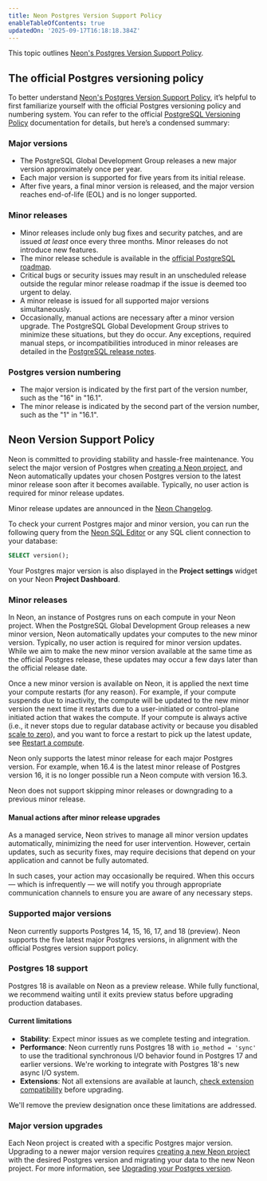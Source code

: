 ```yaml
---
title: Neon Postgres Version Support Policy
enableTableOfContents: true
updatedOn: '2025-09-17T16:18:18.384Z'
---
```


This topic outlines [Neon's Postgres Version Support Policy](#neon-version-support-policy).

## The official Postgres versioning policy

To better understand [Neon's Postgres Version Support Policy](#neon-version-support-policy), it’s helpful to first familiarize yourself with the official Postgres versioning policy and numbering system. You can refer to the official [PostgreSQL Versioning Policy](https://www.postgresql.org/support/versioning/) documentation for details, but here’s a condensed summary:

### Major versions

- The PostgreSQL Global Development Group releases a new major version approximately once per year.
- Each major version is supported for five years from its initial release.
- After five years, a final minor version is released, and the major version reaches end-of-life (EOL) and is no longer supported.

### Minor releases

- Minor releases include only bug fixes and security patches, and are issued _at least_ once every three months. Minor releases do not introduce new features.
- The minor release schedule is available in the [official PostgreSQL roadmap](https://www.postgresql.org/developer/roadmap/).
- Critical bugs or security issues may result in an unscheduled release outside the regular minor release roadmap if the issue is deemed too urgent to delay.
- A minor release is issued for all supported major versions simultaneously.
- Occasionally, manual actions are necessary after a minor version upgrade. The PostgreSQL Global Development Group strives to minimize these situations, but they do occur. Any exceptions, required manual steps, or incompatibilities introduced in minor releases are detailed in the [PostgreSQL release notes](https://www.postgresql.org/docs/release/).

### Postgres version numbering

- The major version is indicated by the first part of the version number, such as the "16" in "16.1".
- The minor release is indicated by the second part of the version number, such as the "1" in "16.1".

## Neon Version Support Policy

Neon is committed to providing stability and hassle-free maintenance. You select the major version of Postgres when [creating a Neon project](/docs/manage/projects#create-a-project), and Neon automatically updates your chosen Postgres version to the latest minor release soon after it becomes available. Typically, no user action is required for minor release updates.

Minor release updates are announced in the [Neon Changelog](/docs/changelog).

To check your current Postgres major and minor version, you can run the following query from the [Neon SQL Editor](/docs/get-started/query-with-neon-sql-editor) or any SQL client connection to your database:

```sql
SELECT version();
```

Your Postgres major version is also displayed in the **Project settings** widget on your Neon **Project Dashboard**.

### Minor releases

In Neon, an instance of Postgres runs on each compute in your Neon project. When the PostgreSQL Global Development Group releases a new minor version, Neon automatically updates your computes to the new minor version. Typically, no user action is required for minor version updates. While we aim to make the new minor version available at the same time as the official Postgres release, these updates may occur a few days later than the official release date.

Once a new minor version is available on Neon, it is applied the next time your compute restarts (for any reason). For example, if your compute suspends due to inactivity, the compute will be updated to the new minor version the next time it restarts due to a user-initiated or control-plane initiated action that wakes the compute. If your compute is always active (i.e., it never stops due to regular database activity or because you disabled [scale to zero](/docs/introduction/scale-to-zero)), and you want to force a restart to pick up the latest update, see [Restart a compute](/docs/manage/computes#restart-a-compute).

Neon only supports the latest minor release for each major Postgres version. For example, when 16.4 is the latest minor release of Postgres version 16, it is no longer possible run a Neon compute with version 16.3.

Neon does not support skipping minor releases or downgrading to a previous minor release.

#### Manual actions after minor release upgrades

As a managed service, Neon strives to manage all minor version updates automatically, minimizing the need for user intervention. However, certain updates, such as security fixes, may require decisions that depend on your application and cannot be fully automated.

In such cases, your action may occasionally be required. When this occurs &#8212; which is infrequently &#8212; we will notify you through appropriate communication channels to ensure you are aware of any necessary steps.

### Supported major versions

Neon currently supports Postgres 14, 15, 16, 17, and 18 (preview). Neon supports the five latest major Postgres versions, in alignment with the official Postgres version support policy.

### Postgres 18 support

Postgres 18 is available on Neon as a preview release. While fully functional, we recommend waiting until it exits preview status before upgrading production databases.

#### Current limitations

- **Stability**: Expect minor issues as we complete testing and integration.
- **Performance**: Neon currently runs Postgres 18 with `io_method = 'sync'` to use the traditional synchronous I/O behavior found in Postgres 17 and earlier versions. We're working to integrate with Postgres 18's new async I/O system.
- **Extensions**: Not all extensions are available at launch, [check extension compatibility](/docs/extensions/pg-extensions) before upgrading.

We'll remove the preview designation once these limitations are addressed.

### Major version upgrades

Each Neon project is created with a specific Postgres major version. Upgrading to a newer major version requires [creating a new Neon project](/docs/manage/projects#create-a-project) with the desired Postgres version and migrating your data to the new Neon project. For more information, see [Upgrading your Postgres version](/docs/postgresql/postgres-upgrade).

<NeedHelp/>

